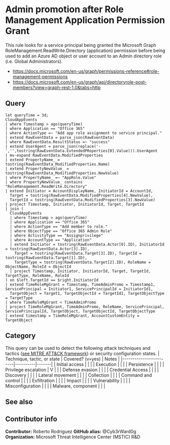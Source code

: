 # Admin promotion after Role Management Application Permission Grant

This rule looks for a service principal being granted the Microsoft Graph RoleManagement.ReadWrite.Directory (application) permission before being used to add an Azure AD object or user account to an Admin directory role (i.e. Global Administrators). 
* https://docs.microsoft.com/en-us/graph/permissions-reference#role-management-permissions
* https://docs.microsoft.com/en-us/graph/api/directoryrole-post-members?view=graph-rest-1.0&tabs=http

## Query

```kusto
let queryTime = 3d;
CloudAppEvents
| where Timestamp > ago(queryTime)
| where Application == "Office 365"
| where ActionType =~ "Add app role assignment to service principal."
| extend RawEventData = parse_json(RawEventData)
| where RawEventData.ResultStatus =~ "success"
| extend UserAgent = parse_json(replace('-','',tostring(RawEventData.ExtendedPRoperties[0].Value))).UserAgent
| mv-expand RawEventData.ModifiedProperties
| extend PropertyName_ = tostring(RawEventData_ModifiedProperties.Name)
| extend PropertyNewValue_ = tostring(RawEventData_ModifiedProperties.NewValue)
| where PropertyName_ =~ "AppRole.Value"
| where PropertyNewValue_ contains "RoleManagement.ReadWrite.Directory"
| extend Initiator = AccountDisplayName, InitiatorId = AccountId,
  Target = tostring(RawEventData.ModifiedProperties[4].NewValue),
  TargetId = tostring(RawEventData.ModifiedProperties[3].NewValue)
| project Timestamp, Initiator, InitiatorId, Target, TargetId
| join (
  CloudAppEvents
  | where Timestamp > ago(queryTime)
  | where Application == "Office 365"
  | where ActionType == "Add member to role."
  | where ObjectType == "Office 365 Admin Role"
  | where ActivityType == "Assignprivilege"
  | where AccountType == "Application"
  | extend Initiator = tostring(RawEventData.Actor[0].ID), InitiatorId = tostring(RawEventData.Actor[3].ID),
    Target = tostring(RawEventData.Target[3].ID), TargetId = tostring(RawEventData.Target[1].ID),
    TargetType = tostring(RawEventData.Target[2].ID), RoleName = ObjectName, RoleId = ObjectId
  | project Timestamp, Initiator, InitiatorId, Target, TargetId, TargetType, RoleName, RoleId
) on $left.TargetId == $right.InitiatorId
| extend TimeRoleMgGrant = Timestamp, TimeAdminPromo = Timestamp1, ServicePrincipal = Initiator1, ServicePrincipalId = InitiatorId1,
  TargetObject = Target1, TargetObjectId = TargetId1, TargetObjectType = TargetType
| where TimeRoleMgGrant < TimeAdminPromo
| project TimeRoleMgGrant, TimeAdminPromo, RoleName, ServicePrincipal, ServicePrincipalId, TargetObject, TargetObjectId, TargetObjectType
| extend timestamp = TimeRoleMgGrant, AccountCustomEntity = TargetObject
```

## Category

This query can be used to detect the following attack techniques and tactics ([see MITRE ATT&CK framework](https://attack.mitre.org/)) or security configuration states.
| Technique, tactic, or state | Covered? (v=yes) | Notes |
|------------------------|----------|-------|
| Initial access |  |  |
| Execution |  |  |
| Persistence |  |  |
| Privilege escalation | V |  |
| Defense evasion |  |  |
| Credential Access |  |  |
| Discovery |  |  |
| Lateral movement |  |  |
| Collection |  |  |
| Command and control |  |  |
| Exfiltration |  |  |
| Impact |  |  |
| Vulnerability |  |  |
| Misconfiguration |  |  |
| Malware, component |  |  |

## See also

## Contributor info

**Contributor:** Roberto Rodriguez
**GitHub alias:** @Cyb3rWard0g
**Organization:** Microsoft Threat Intelligence Center (MSTIC) R&D
